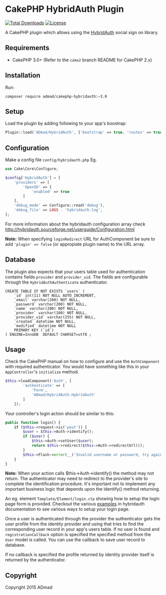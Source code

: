 CakePHP HybridAuth Plugin
=========================

[![Total Downloads](https://img.shields.io/packagist/dt/ADmad/CakePHP-HybridAuth.svg?style=flat-square)](https://packagist.org/packages/admad/cakephp-hybridauth)
[![License](https://img.shields.io/badge/license-MIT-blue.svg?style=flat-square)](LICENSE)

A CakePHP plugin which allows using the [HybridAuth](http://hybridauth.sourceforge.net/)
social sign on library.

Requirements
------------

* CakePHP 3.0+ (Refer to the `cake2` branch README for CakePHP 2.x)

Installation
------------

Run:

```
composer require admad/cakephp-hybridauth:~3.0
```

Setup
-----

Load the plugin by adding following to your app's boostrap:

```php
Plugin::load('ADmad/HybridAuth', ['bootstrap' => true, 'routes' => true]);
```

Configuration
-------------

Make a config file `config/hybridauth.php`
Eg.

```php
use Cake\Core\Configure;

$config['HybridAuth'] = [
    'providers' => [
        'OpenID' => [
            'enabled' => true
        ]
    ],
    'debug_mode' => Configure::read('debug'),
    'debug_file' => LOGS . 'hybridauth.log',
];
```

For more information about the hybridauth configuration array check
http://hybridauth.sourceforge.net/userguide/Configuration.html

__Note:__ When specifying `loginRedirect` URL for AuthComponent be sure to add
`'plugin' => false` (or appropiate plugin name) to the URL array.

Database
--------

The plugin also expects that your users table used for authentication contains
fields `provider` and `provider_uid`. The fields are configurable through the
`HybridAuthAuthenticate` authenticator.

```MySQL
CREATE TABLE IF NOT EXISTS `users` (
    `id` int(11) NOT NULL AUTO_INCREMENT,
    `email` varchar(200) NOT NULL,
    `password` varchar(200) NOT NULL,
    `name` varchar(200) NOT NULL,
    `provider` varchar(100) NOT NULL,
    `provider_uid` varchar(255) NOT NULL,
    `created` datetime NOT NULL,
    `modified` datetime NOT NULL
    PRIMARY KEY (`id`)
) ENGINE=InnoDB  DEFAULT CHARSET=utf8 ;
```

Usage
-----

Check the CakePHP manual on how to configure and use the `AuthComponent` with
required authenticator. You would have something like this in your `AppController`'s `initialize` method.

```php
$this->loadComponent('Auth', [
        'authenticate' => [
            'Form',
            'ADmad/HybridAuth.HybridAuth'
        ]
    ]);
```

Your controller's login action should be similar to this:

```php
public function login() {
    if ($this->request->is('post')) {
        $user = $this->Auth->identify();
        if ($user) {
            $this->Auth->setUser($user);
            return $this->redirect($this->Auth->redirectUrl());
        }
        $this->Flash->error(__('Invalid username or password, try again'));
    }
}
```

__Note:__ When your action calls $this->Auth->identify() the method may not return.
The authenticator may need to redirect to the provider's site to complete the
identification procedure. It's important not to implement any important business
logic that depends upon the identify() method returning.

An eg. element `Template/Element/login.ctp` showing how to setup the login page
form is provided. Checkout the various
[examples](http://hybridauth.sourceforge.net/userguide/Examples_and_Demos.html)
in hybridauth documentation to see various ways to setup your login page.

Once a user is authenticated through the provider the authenticator gets the user
profile from the identity provider and using that tries to find the corresponding
user record in your app's users table. If no user is found and `registrationCallback`
option is specified the specified method from the `User` model is called. You
can use the callback to save user record to database.

If no callback is specified the profile returned by identity provider itself is
returned by the authenticator.

Copyright
---------

Copyright 2015 ADmad
